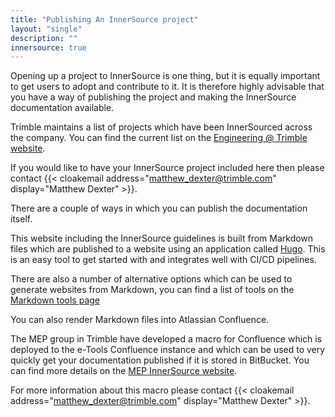 ```yaml
---
title: "Publishing An InnerSource project"
layout: "single"
description: ""
innersource: true
---
```


Opening up a project to InnerSource is one thing, but it is equally important to get users to adopt and contribute to it. It is therefore highly advisable that you have a way of publishing the project and making the InnerSource documentation available.

Trimble maintains a list of projects which have been InnerSourced across the company. You can find the current list on the [Engineering @ Trimble website](https://sites.google.com/trimble.com/engineering/how-we-develop/innersource-shared-components).

If you would like to have your InnerSource project included here then please contact {{< cloakemail address="matthew_dexter@trimble.com" display="Matthew Dexter" >}}.

There are a couple of ways in which you can publish the documentation itself.

This website including the InnerSource guidelines is built from Markdown files which are published to a website using an application
called [Hugo](https://gohugo.io/). This is an easy tool to get started with and integrates well with CI/CD pipelines.

There are also a number of alternative options which can be used to generate websites from Markdown, you can find a list of tools on the [Markdown tools page](https://www.markdownguide.org/tools/)

You can also render Markdown files into Atlassian Confluence.

The MEP group in Trimble have developed a macro for Confluence which is deployed to the e-Tools Confluence instance and which can be used to very quickly
get your documentation published if it is stored in BitBucket. You can find more details on the [MEP InnerSource website](https://confluence.trimble.tools/display/MEPG/MEP+InnerSource?file=raw/Guidelines/Publish_documentation_on_confluence.md).

For more information about this macro please contact  {{< cloakemail address="matthew_dexter@trimble.com" display="Matthew Dexter" >}}.
